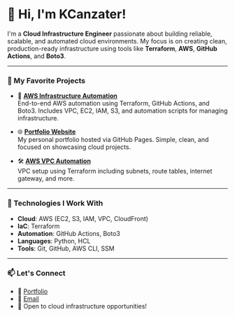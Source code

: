 # 👋 Hi, I'm KCanzater!

I'm a **Cloud Infrastructure Engineer** passionate about building reliable, scalable, and automated cloud environments. My focus is on creating clean, production-ready infrastructure using tools like **Terraform**, **AWS**, **GitHub Actions**, and **Boto3**.

---

### 🚀 My Favorite Projects

- 🔧 [**AWS Infrastructure Automation**](https://github.com/K-Canzater/AWS-Infrastructure-Automation-with-Terraform-GitHub-Actions-Boto3)  
  End-to-end AWS automation using Terraform, GitHub Actions, and Boto3. Includes VPC, EC2, IAM, S3, and automation scripts for managing infrastructure.

- 🌐 [**Portfolio Website**](https://k-canzater.github.io/KCanzater/index.html)  
  My personal portfolio hosted via GitHub Pages. Simple, clean, and focused on showcasing cloud projects.

- 🛠️ [**AWS VPC Automation**](https://github.com/K-Canzater/AWS-VPC-Automation)  
  VPC setup using Terraform including subnets, route tables, internet gateway, and more.

---

### 🔧 Technologies I Work With

- **Cloud**: AWS (EC2, S3, IAM, VPC, CloudFront)
- **IaC**: Terraform
- **Automation**: GitHub Actions, Boto3
- **Languages**: Python, HCL
- **Tools**: Git, GitHub, AWS CLI, SSM

---

### 📫 Let's Connect

- 💼 [Portfolio](https://k-canzater.github.io/KCanzater/index.html)
- 📧 [Email](khayla.canzater@gmail.com)
- 💬 Open to cloud infrastructure opportunities!

